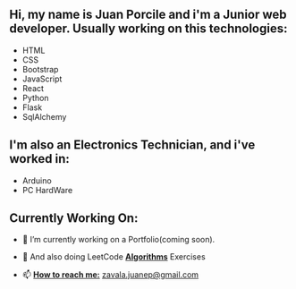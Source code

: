 ## Hi, my name is Juan Porcile and i'm a Junior web developer. Usually working on this technologies:
  - HTML
  - CSS
  - Bootstrap
  - JavaScript
  - React
  - Python
  - Flask
  - SqlAlchemy
## I'm also an Electronics Technician, and i've worked in:
  - Arduino
  - PC HardWare
## Currently Working On:
  - 🔭 I’m currently working on a Portfolio(coming soon).
  
  - 🌱 And also doing LeetCode <ins>**Algorithms**</ins> Exercises
  - 📫 <ins>**How to reach me:**</ins> zavala.juanep@gmail.com
